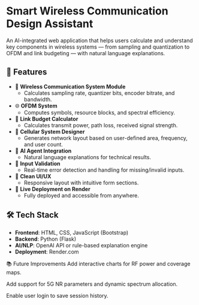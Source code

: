 # Smart Wireless Communication Design Assistant

An AI-integrated web application that helps users calculate and understand key components in wireless systems — from sampling and quantization to OFDM and link budgeting — with natural language explanations.

## 🚀 Features

- 📡 **Wireless Communication System Module**
  - Calculates sampling rate, quantizer bits, encoder bitrate, and bandwidth.
- 🌐 **OFDM System**
  - Computes symbols, resource blocks, and spectral efficiency.
- 📶 **Link Budget Calculator**
  - Calculates transmit power, path loss, received signal strength.
- 📱 **Cellular System Designer**
  - Generates network layout based on user-defined area, frequency, and user count.
- 🤖 **AI Agent Integration**
  - Natural language explanations for technical results.
- 🧠 **Input Validation**
  - Real-time error detection and handling for missing/invalid inputs.
- 🧾 **Clean UI/UX**
  - Responsive layout with intuitive form sections.
- 🔗 **Live Deployment on Render**
  - Fully deployed and accessible from anywhere.

## 🛠️ Tech Stack

- **Frontend**: HTML, CSS, JavaScript (Bootstrap)
- **Backend**: Python (Flask)
- **AI/NLP**: OpenAI API or rule-based explanation engine
- **Deployment**: Render.com

📚 Future Improvements
Add interactive charts for RF power and coverage maps.

Add support for 5G NR parameters and dynamic spectrum allocation.

Enable user login to save session history.
